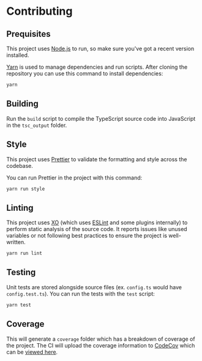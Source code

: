 # Contributing

## Prequisites

This project uses [Node.js](https://nodejs.org) to run, so make sure you've got a recent version installed.

[Yarn](https://yarnpkg.com) is used to manage dependencies and run scripts.
After cloning the repository you can use this command to install dependencies:

```sh
yarn
```

## Building

Run the `build` script to compile the TypeScript source code into JavaScript in the `tsc_output` folder.

## Style

This project uses [Prettier](https://prettier.io) to validate the formatting and style across the codebase.

You can run Prettier in the project with this command:

```sh
yarn run style
```

## Linting

This project uses [XO](https://github.com/xojs/xo) (which uses [ESLint](https://eslint.org) and some plugins internally) to perform static analysis of the source code.
It reports issues like unused variables or not following best practices to ensure the project is well-written.

```sh
yarn run lint
```

## Testing

Unit tests are stored alongside source files (ex. `config.ts` would have `config.test.ts`).
You can run the tests with the `test` script:

```sh
yarn test
```

## Coverage

This will generate a `coverage` folder which has a breakdown of coverage of the project.
The CI will upload the coverage information to [CodeCov](https://codecov.io) which can be [viewed here](https://codecov.io/gh/jonahsnider/benchmark).
